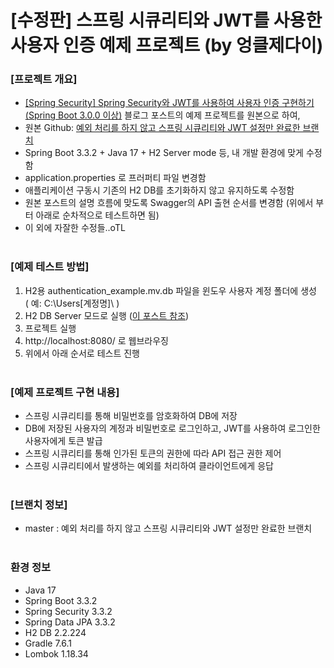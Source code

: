 # [수정판] 스프링 시큐리티와 JWT를 사용한 사용자 인증 예제 프로젝트 (by 엉클제다이)
### [프로젝트 개요]
- [[Spring Security] Spring Security와 JWT를 사용하여 사용자 인증 구현하기(Spring Boot 3.0.0 이상)](https://colabear754.tistory.com/171) 블로그 포스트의 예제 프로젝트를 원본으로 하여,
- 원본 Github:  [예외 처리를 하지 않고 스프링 시큐리티와 JWT 설정만 완료한 브랜치](https://github.com/Colabear754/authentication_example_java/tree/without-handling-exception)
- Spring Boot 3.3.2 + Java 17 + H2 Server mode 등, 내 개발 환경에 맞게 수정함
- application.properties 로 프러퍼티 파일 변경함 <br>
- 애플리케이션 구동시 기존의 H2 DB를 초기화하지 않고 유지하도록 수정함
- 원본 포스트의 설명 흐름에 맞도록 Swagger의 API 출현 순서를 변경함
  (위에서 부터 아래로 순차적으로 테스트하면 됨)
- 이 외에 자잘한 수정들..oTL
<br><br>
### [예제 테스트 방법]
1. H2용 authentication_example.mv.db 파일을 윈도우 사용자 계정 폴더에 생성<br>
  ( 예: C:\Users\[계정명]\ )
2. H2 DB Server 모드로 실행 ([이 포스트 참조](https://blog.naver.com/jedikim72/223540382961))
1. 프로젝트 실행
2. http://localhost:8080/ 로 웹브라우징
3. 위에서 아래 순서로 테스트 진행
<br><br>
### [예제 프로젝트 구현 내용] 
- 스프링 시큐리티를 통해 비밀번호를 암호화하여 DB에 저장
- DB에 저장된 사용자의 계정과 비밀번호로 로그인하고, JWT를 사용하여 로그인한 사용자에게 토큰 발급
- 스프링 시큐리티를 통해 인가된 토큰의 권한에 따라 API 접근 권한 제어
- 스프링 시큐리티에서 발생하는 예외를 처리하여 클라이언트에게 응답
<br><br>
### [브랜치 정보]
- master : 예외 처리를 하지 않고 스프링 시큐리티와 JWT 설정만 완료한 브랜치
<br><br>
### 환경 정보
- Java 17
- Spring Boot 3.3.2
- Spring Security 3.3.2
- Spring Data JPA 3.3.2
- H2 DB 2.2.224
- Gradle 7.6.1
- Lombok 1.18.34
